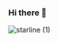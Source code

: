 ### Hi there 👋


![starline (1)](https://user-images.githubusercontent.com/67820811/222498294-7bc5eeec-d127-4e05-80d1-e36ea1162c6e.png)
